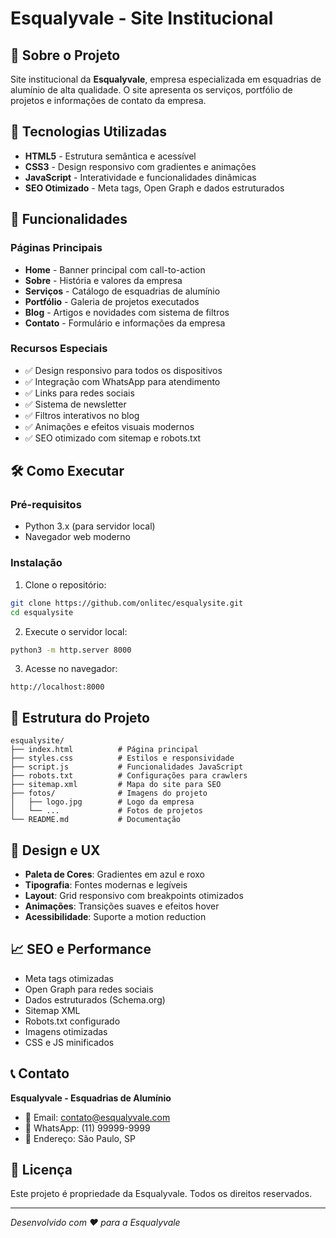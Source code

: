 # Esqualyvale - Site Institucional

## 🏢 Sobre o Projeto

Site institucional da **Esqualyvale**, empresa especializada em esquadrias de alumínio de alta qualidade. O site apresenta os serviços, portfólio de projetos e informações de contato da empresa.

## 🚀 Tecnologias Utilizadas

- **HTML5** - Estrutura semântica e acessível
- **CSS3** - Design responsivo com gradientes e animações
- **JavaScript** - Interatividade e funcionalidades dinâmicas
- **SEO Otimizado** - Meta tags, Open Graph e dados estruturados

## 📱 Funcionalidades

### Páginas Principais
- **Home** - Banner principal com call-to-action
- **Sobre** - História e valores da empresa
- **Serviços** - Catálogo de esquadrias de alumínio
- **Portfólio** - Galeria de projetos executados
- **Blog** - Artigos e novidades com sistema de filtros
- **Contato** - Formulário e informações da empresa

### Recursos Especiais
- ✅ Design responsivo para todos os dispositivos
- ✅ Integração com WhatsApp para atendimento
- ✅ Links para redes sociais
- ✅ Sistema de newsletter
- ✅ Filtros interativos no blog
- ✅ Animações e efeitos visuais modernos
- ✅ SEO otimizado com sitemap e robots.txt

## 🛠️ Como Executar

### Pré-requisitos
- Python 3.x (para servidor local)
- Navegador web moderno

### Instalação

1. Clone o repositório:
```bash
git clone https://github.com/onlitec/esqualysite.git
cd esqualysite
```

2. Execute o servidor local:
```bash
python3 -m http.server 8000
```

3. Acesse no navegador:
```
http://localhost:8000
```

## 📁 Estrutura do Projeto

```
esqualysite/
├── index.html          # Página principal
├── styles.css          # Estilos e responsividade
├── script.js           # Funcionalidades JavaScript
├── robots.txt          # Configurações para crawlers
├── sitemap.xml         # Mapa do site para SEO
├── fotos/              # Imagens do projeto
│   ├── logo.jpg        # Logo da empresa
│   └── ...             # Fotos de projetos
└── README.md           # Documentação
```

## 🎨 Design e UX

- **Paleta de Cores**: Gradientes em azul e roxo
- **Tipografia**: Fontes modernas e legíveis
- **Layout**: Grid responsivo com breakpoints otimizados
- **Animações**: Transições suaves e efeitos hover
- **Acessibilidade**: Suporte a motion reduction

## 📈 SEO e Performance

- Meta tags otimizadas
- Open Graph para redes sociais
- Dados estruturados (Schema.org)
- Sitemap XML
- Robots.txt configurado
- Imagens otimizadas
- CSS e JS minificados

## 📞 Contato

**Esqualyvale - Esquadrias de Alumínio**
- 📧 Email: contato@esqualyvale.com
- 📱 WhatsApp: (11) 99999-9999
- 📍 Endereço: São Paulo, SP

## 📄 Licença

Este projeto é propriedade da Esqualyvale. Todos os direitos reservados.

---

*Desenvolvido com ❤️ para a Esqualyvale*